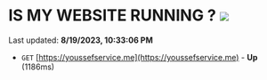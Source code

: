 # IS MY WEBSITE RUNNING ? [![](https://img.shields.io/static/v1?label=Sponsor&message=%E2%9D%A4&logo=GitHub&color=%23fe8e86)](https://github.com/sponsors/<username>)

Last updated: **8/19/2023, 10:33:06 PM**

- `GET` [https://youssefservice.me](https://youssefservice.me) - **Up** (1186ms)
